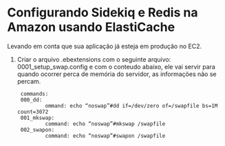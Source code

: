 # Configurando Sidekiq e Redis na Amazon usando ElastiCache 

Levando em conta que sua aplicação já esteja em produção no EC2.

1. Criar o arquivo .ebextensions com o seguinte arquivo: 0001_setup_swap.config e com o conteudo abaixo, ele vai servir para quando ocorrer perca de memória do servidor, as informações não se percam. 

		commands:
		000_dd:
				ommand: echo “noswap”#dd if=/dev/zero of=/swapfile bs=1M count=3072
		001_mkswap:
				command: echo “noswap”#mkswap /swapfile
		002_swapon:
				command: echo “noswap”#swapon /swapfile
